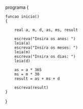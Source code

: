 <!-- LISTA DE EXERCÍCIOS II -->
<!-- 2. Faça um algoritmo que leia a idade de uma pessoa expressa em anos, meses e dias e converta-a para apenas em dias. -->

programa 
{

    funcao inicio() 
    {
  
        real a, m, d, as, ms, result
    
        escreva("Insira os anos: ")
        leia(a)
        escreva("Insira os meses: ")
        leia(m)
        escreva("Insira os dias: ")
        leia(d)
    
        as = a * 365
        ms = m * 30
        result = as + ms + d
    
        escreva(result)
    }
  
}
